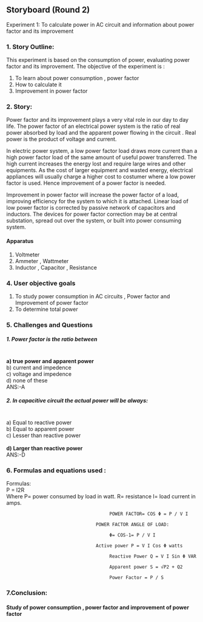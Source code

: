 ## Storyboard (Round 2)

Experiment 1: To calculate power in AC circuit and information about power factor and its improvement

### 1. Story Outline:

This experiment is based on the consumption of power, evaluating power factor and its improvement. 
The objective of the experiment is :
1.  To learn about  power consumption , power factor 
2.  How to calculate it 
3.  Improvement in power factor

### 2. Story:

Power factor and its improvement plays a very vital role in our day to day life. The power factor of an electrical power system is the ratio of real power absorbed by load and the apparent power flowing in the circuit . Real power is the product of voltage and current.

In  electric power system, a low power factor load draws more current than a  high power factor load of the same amount of useful power transferred. The high current increases the energy lost and require large wires and other equipments. As the cost of larger equipment and wasted energy, electrical appliances will usually charge a higher cost to costumer where a low power factor is used. Hence improvement of a power factor is needed.

Improvement in power factor will increase the power factor of a load, improving efficiency for the system to which it is attached. Linear load of low power factor is corrected by passive network of capacitors and inductors. The devices for power factor correction may be at  central substation, spread out over the system, or built into power consuming system.





#### Apparatus
1.	Voltmeter 
2.	Ammeter , Wattmeter
3.	Inductor , Capacitor , Resistance 


### 4. User objective goals
1. To study power consumption in AC circuits , Power factor and Improvement of power factor 
2. To determine total power


### 5. Challenges and Questions
##### 1.	Power factor is the ratio between 
<br> <b> a) true power and apparent power </b> 
<br> b) current and impedence
<br> c) voltage and impedence 
<br> d) none of these
<br> ANS:-A

##### 2.	In capacitive circuit the actual power will be always:
<br> a) 	Equal to reactive power
<br> b)		Equal to apparent power
<br> c) Lesser than reactive power	
<br> <b>  d) Larger than reactive power	  </b>
<br> ANS:-D




### 6. Formulas and equations used :

Formulas:<br> 
                                         P = I2R    
                         Where P= power consumed by load in watt.
                                        R= resistance
                                        I= load current in amps.

                                          POWER FACTOR= COS Φ = P / V I 
                                          
                                     POWER FACTOR ANGLE OF LOAD:
                                     
                                          Φ= COS-1= P / V I
                                          
                                     Active power P = V I Cos Φ watts
                                     
                                          Reactive Power Q = V I Sin Φ VAR
                                          
                                          Apparent power S = √P2 + Q2
                                          
                                          Power Factor = P / S


### 7.Conclusion:
####  Study of power consumption , power factor and improvement of power factor






